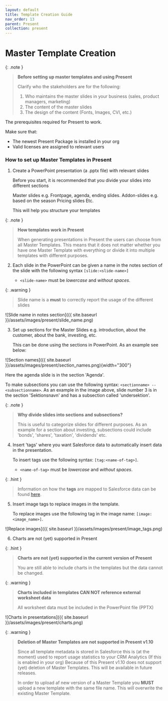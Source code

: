 ```yaml
---
layout: default
title: Template Creation Guide
nav_order: 13
parent: Present
collection: present
---
```


# Master Template Creation

{: .note }
> **Before setting up master templates and using Present**
>
> Clarify who the stakeholders are for the following:
> 1. Who maintains the master slides in your business (sales, product managers, marketing)
> 2. The content of the master slides
> 3. The design of the content (Fonts, Images, CVI, etc.)

The prerequisites required for Present to work.

Make sure that:
- The newest Present Package is installed in your org
- Valid licenses are assigned to relevant users

### How to set up Master Templates in Present

1. Create a PowerPoint presentation (a .pptx file) with relevant slides

   <procedure title="Divide your slides into different categories" id="slide-categories">
      <p>Before you start, it is recommended that you divide your slides into different sections</p>
      <step>Master slides e.g. Frontpage, agenda, ending slides.</step>
      <step>Addon-slides e.g. based on the season</step>
      <step>Pricing slides</step>
      <step>Etc.</step>
      <p>This will help you structure your templates</p>
   </procedure>

{: .note }
> **How templates work in Present**
>
> When generating presentations in Present the users can choose from all Master Templates.
> This means that it does not matter whether you have one Master Template with everything or divide it into multiple templates with different purposes.

2. Each slide in the PowerPoint can be given a name in the notes section of the slide with the following syntax
   `[slide:<slide-name>]`

   * `<slide-name>` must be _lowercase_ and _without spaces_.

{: .warning }
> Slide name is a **must** to correctly report the usage of the different slides

![Slide name in notes section]({{ site.baseurl }}/assets/images/present/slide_name.png)

3. Set up sections for the Master Slides e.g. introduction, about the customer, about the bank, investing, etc.

   This can be done using the sections in PowerPoint. As an example see below:

![Section names]({{ site.baseurl }}/assets/images/present/section_names.png){width="300"}

   Here the agenda slide is in the section 'Agenda'.

   To make subsections you can use the following syntax: `<sectionname> -- <subsectionname>`. As an example in the image above, slide number 3 is in the section 'Sektionsnavn' and has a subsection called 'undersektion'.

{: .note }
> **Why divide slides into sections and subsections?**
>
> This is useful to categorize slides for different purposes. As an example for a section about investing, subsections could include 'bonds', 'shares', 'taxation', 'dividends' etc.

4. Insert 'tags' where you want Salesforce data to automatically insert data in the presentation.

   To insert tags use the following syntax: `[tag:<name-of-tag>]`.

   * `<name-of-tag>` must be _lowercase_ and _without spaces_.

{: .hint }
> Information on how the **tags** are mapped to Salesforce data can be found [here](/present/tag-mapping).

5. Insert image tags to replace images in the template.

   To replace images use the following tag in the image name: `[image:<image_name>]`.

![Replace images]({{ site.baseurl }}/assets/images/present/image_tags.png)

6. Charts are not (yet) supported in Present

{: .hint }
> **Charts are not (yet) supported in the current version of Present**
>
> You are still able to include charts in the templates but the data cannot be changed.

{: .warning }
> **Charts included in templates CAN NOT reference external worksheet data**
>
> All worksheet data must be included in the PowerPoint file (PPTX)

![Charts in presentations]({{ site.baseurl }}/assets/images/present/charts.png)

{: .warning }
> **Deletion of Master Templates are not supported in Present v1.10**
>
> Since all template metadata is stored in Salesforce this is (at the moment) used to report usage statistics to your CRM Analytics (If this is enabled in your org)
> Because of this Present v1.10 does not support (yet) deletion of Master Templates. This will be available in future releases.
> 
> In order to upload af new version of a Master Template you **MUST** upload a new template with the same file name. This will overwrite the existing Master Template.
